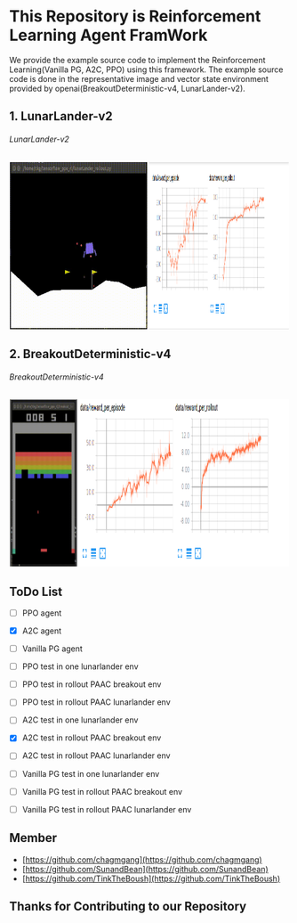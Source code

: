 # This Repository is Reinforcement Learning Agent FramWork

We provide the example source code to implement the Reinforcement Learning(Vanilla PG, A2C, PPO) using this framework.
The example source code is done in the representative image and vector state environment provided by openai(BreakoutDeterministic-v4, LunarLander-v2).

## 1. LunarLander-v2  

###### LunarLander-v2
<div align="center">
  <img src="sources/lunarlander.gif" width="49%" height='300'>
  <img src="sources/lunarlander.png" width="50%" height='300'>
</div>

## 2. BreakoutDeterministic-v4

###### BreakoutDeterministic-v4

<div align="center">
  <img src="sources/breakout.gif" width="24%" height='300'>
  <img src="sources/breakout.png" width="75%" height='300'>
</div>



## ToDo List
- [ ] PPO agent
- [x] A2C agent
- [ ] Vanilla PG agent
- [ ] PPO test in one lunarlander env
- [ ] PPO test in rollout PAAC breakout env
- [ ] PPO test in rollout PAAC lunarlander env
- [ ] A2C test in one lunarlander env
- [x] A2C test in rollout PAAC breakout env
- [ ] A2C test in rollout PAAC lunarlander env
- [ ] Vanilla PG test in one lunarlander env
- [ ] Vanilla PG test in rollout PAAC breakout env
- [ ] Vanilla PG test in rollout PAAC lunarlander env


## Member

- [https://github.com/chagmgang](https://github.com/chagmgang)
- [https://github.com/SunandBean](https://github.com/SunandBean)
- [https://github.com/TinkTheBoush](https://github.com/TinkTheBoush)

## Thanks for Contributing to our Repository